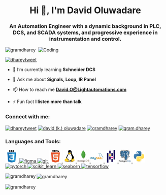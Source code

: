 <h1 align="center">Hi 👋, I'm David Oluwadare</h1>
<h3 align="center">An Automation Engineer with a dynamic background in PLC, DCS, and SCADA systems, and progressive experience in instrumentation and control.</h3>
<img align="right" alt="Coding" width="400" src="https://thestempedia.com/wp-content/uploads/2020/07/Cat-vs-Dog.gif">


<p align="left"> <img src="https://komarev.com/ghpvc/?username=gramdharey&label=Profile%20views&color=0e75b6&style=flat" alt="gramdharey" /> </p>

<p align="left"> <a href="https://twitter.com/dhareytweet" target="blank"><img src="https://img.shields.io/twitter/follow/dhareytweet?logo=twitter&style=for-the-badge" alt="dhareytweet" /></a> </p>

- 🌱 I’m currently learning **Schneider DCS**

- 💬 Ask me about **Signals, Loop, IR Panel**

- 📫 How to reach me **David.O@Lightautomations.com**

- ⚡ Fun fact **I listen more than talk**

<h3 align="left">Connect with me:</h3>
<p align="left">
<a href="https://twitter.com/dhareytweet" target="blank"><img align="center" src="https://raw.githubusercontent.com/rahuldkjain/github-profile-readme-generator/master/src/images/icons/Social/twitter.svg" alt="dhareytweet" height="30" width="40" /></a>
<a href="https://linkedin.com/in/david-k-oluwadare-92b3a7b5/" target="blank"><img align="center" src="https://raw.githubusercontent.com/rahuldkjain/github-profile-readme-generator/master/src/images/icons/Social/linked-in-alt.svg" alt="david (k.) oluwadare" height="30" width="40" /></a>
<a href="https://kaggle.com/davidkayodeoluwadare" target="blank"><img align="center" src="https://raw.githubusercontent.com/rahuldkjain/github-profile-readme-generator/master/src/images/icons/Social/kaggle.svg" alt="gramdharey" height="30" width="40" /></a>
<a href="https://instagram.com/gram.dharey" target="blank"><img align="center" src="https://raw.githubusercontent.com/rahuldkjain/github-profile-readme-generator/master/src/images/icons/Social/instagram.svg" alt="gram.dharey" height="30" width="40" /></a>
</p>

<h3 align="left">Languages and Tools:</h3>
<p align="left"> <a href="https://www.w3schools.com/css/" target="_blank" rel="noreferrer"> <img src="https://raw.githubusercontent.com/devicons/devicon/master/icons/css3/css3-original-wordmark.svg" alt="css3" width="40" height="40"/> </a> <a href="https://www.figma.com/" target="_blank" rel="noreferrer"> <img src="https://www.vectorlogo.zone/logos/figma/figma-icon.svg" alt="figma" width="40" height="40"/> </a> <a href="https://git-scm.com/" target="_blank" rel="noreferrer"> <img src="https://www.vectorlogo.zone/logos/git-scm/git-scm-icon.svg" alt="git" width="40" height="40"/> </a> <a href="https://www.w3.org/html/" target="_blank" rel="noreferrer"> <img src="https://raw.githubusercontent.com/devicons/devicon/master/icons/html5/html5-original-wordmark.svg" alt="html5" width="40" height="40"/> </a> <a href="https://www.linux.org/" target="_blank" rel="noreferrer"> <img src="https://raw.githubusercontent.com/devicons/devicon/master/icons/linux/linux-original.svg" alt="linux" width="40" height="40"/> </a> <a href="https://www.mongodb.com/" target="_blank" rel="noreferrer"> <img src="https://raw.githubusercontent.com/devicons/devicon/master/icons/mongodb/mongodb-original-wordmark.svg" alt="mongodb" width="40" height="40"/> </a> <a href="https://www.mysql.com/" target="_blank" rel="noreferrer"> <img src="https://raw.githubusercontent.com/devicons/devicon/master/icons/mysql/mysql-original-wordmark.svg" alt="mysql" width="40" height="40"/> </a> <a href="https://pandas.pydata.org/" target="_blank" rel="noreferrer"> <img src="https://raw.githubusercontent.com/devicons/devicon/2ae2a900d2f041da66e950e4d48052658d850630/icons/pandas/pandas-original.svg" alt="pandas" width="40" height="40"/> </a> <a href="https://www.postgresql.org" target="_blank" rel="noreferrer"> <img src="https://raw.githubusercontent.com/devicons/devicon/master/icons/postgresql/postgresql-original-wordmark.svg" alt="postgresql" width="40" height="40"/> </a> <a href="https://www.python.org" target="_blank" rel="noreferrer"> <img src="https://raw.githubusercontent.com/devicons/devicon/master/icons/python/python-original.svg" alt="python" width="40" height="40"/> </a> <a href="https://pytorch.org/" target="_blank" rel="noreferrer"> <img src="https://www.vectorlogo.zone/logos/pytorch/pytorch-icon.svg" alt="pytorch" width="40" height="40"/> </a> <a href="https://scikit-learn.org/" target="_blank" rel="noreferrer"> <img src="https://upload.wikimedia.org/wikipedia/commons/0/05/Scikit_learn_logo_small.svg" alt="scikit_learn" width="40" height="40"/> </a> <a href="https://seaborn.pydata.org/" target="_blank" rel="noreferrer"> <img src="https://seaborn.pydata.org/_images/logo-mark-lightbg.svg" alt="seaborn" width="40" height="40"/> </a> <a href="https://www.tensorflow.org" target="_blank" rel="noreferrer"> <img src="https://www.vectorlogo.zone/logos/tensorflow/tensorflow-icon.svg" alt="tensorflow" width="40" height="40"/> </a> </p>

<p><img align="left" src="https://github-readme-stats.vercel.app/api/top-langs?username=gramdharey&show_icons=true&locale=en&layout=compact" alt="gramdharey" /></p>

<p>&nbsp;<img align="center" src="https://github-readme-stats.vercel.app/api?username=gramdharey&show_icons=true&locale=en" alt="gramdharey" /></p>

<p><img align="center" src="https://github-readme-streak-stats.herokuapp.com/?user=gramdharey&" alt="gramdharey" /></p>
